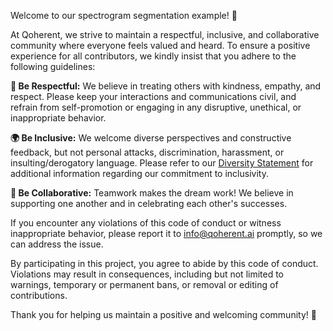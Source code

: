 Welcome to our spectrogram segmentation example! 👋

At Qoherent, we strive to maintain a respectful, inclusive, and collaborative community where everyone feels valued 
and heard. To ensure a positive experience for all contributors, we kindly insist that you adhere to the following 
guidelines:

**🌟 Be Respectful:** We believe in treating others with kindness, empathy, and respect. 
Please keep your interactions and communications civil, and refrain from self-promotion or 
engaging in any disruptive, unethical, or inappropriate behavior.

**🌍 Be Inclusive:** We welcome diverse perspectives and constructive feedback, but not personal attacks, discrimination, 
harassment, or insulting/derogatory language. Please refer to our [Diversity Statement](./DIVERSITY_STATEMENT.md) for 
additional information regarding our commitment to inclusivity.

**🤝 Be Collaborative:** Teamwork makes the dream work! We believe in supporting one another and in celebrating 
each other's successes.

If you encounter any violations of this code of conduct or witness inappropriate behavior, 
please report it to [info@qoherent.ai](mailto:info@qoherent.ai) promptly, so we can address the issue.

By participating in this project, you agree to abide by this code of conduct. Violations may result in consequences, 
including but not limited to warnings, temporary or permanent bans, or removal or editing of contributions.

Thank you for helping us maintain a positive and welcoming community! 🙏
